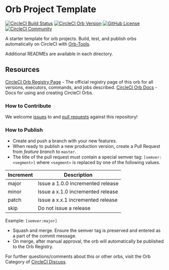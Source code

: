 # Orb Project Template

[![CircleCI Build Status](https://circleci.com/gh/hud-code/test-orb-6.svg?style=shield "CircleCI Build Status")](https://circleci.com/gh/hud-code/test-orb-6) [![CircleCI Orb Version](https://badges.circleci.com/orbs/orb-space/test-orb-6.svg)](https://circleci.com/orbs/registry/orb/orb-space/test-orb-6) [![GitHub License](https://img.shields.io/badge/license-MIT-lightgrey.svg)](https://raw.githubusercontent.com/hud-code/test-orb-6/master/LICENSE) [![CircleCI Community](https://img.shields.io/badge/community-CircleCI%20Discuss-343434.svg)](https://discuss.circleci.com/c/ecosystem/orbs)



A starter template for orb projects. Build, test, and publish orbs automatically on CircleCI with [Orb-Tools](https://circleci.com/orbs/registry/orb/circleci/orb-tools).

Additional READMEs are available in each directory.



## Resources

[CircleCI Orb Registry Page](https://circleci.com/orbs/registry/orb/orb-space/test-orb-6) - The official registry page of this orb for all versions, executors, commands, and jobs described.
[CircleCI Orb Docs](https://circleci.com/docs/2.0/orb-intro/#section=configuration) - Docs for using and creating CircleCI Orbs.

### How to Contribute

We welcome [issues](https://github.com/hud-code/test-orb-6/issues) to and [pull requests](https://github.com/hud-code/test-orb-6/pulls) against this repository!

### How to Publish
* Create and push a branch with your new features.
* When ready to publish a new production version, create a Pull Request from _feature branch_ to `master`.
* The title of the pull request must contain a special semver tag: `[semver:<segment>]` where `<segment>` is replaced by one of the following values.

| Increment | Description|
| ----------| -----------|
| major     | Issue a 1.0.0 incremented release|
| minor     | Issue a x.1.0 incremented release|
| patch     | Issue a x.x.1 incremented release|
| skip      | Do not issue a release|

Example: `[semver:major]`

* Squash and merge. Ensure the semver tag is preserved and entered as a part of the commit message.
* On merge, after manual approval, the orb will automatically be published to the Orb Registry.


For further questions/comments about this or other orbs, visit the Orb Category of [CircleCI Discuss](https://discuss.circleci.com/c/orbs).

